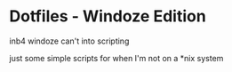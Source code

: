 Dotfiles - Windoze Edition
==========================

inb4 windoze can't into scripting

just some simple scripts for when I'm not on a \*nix system